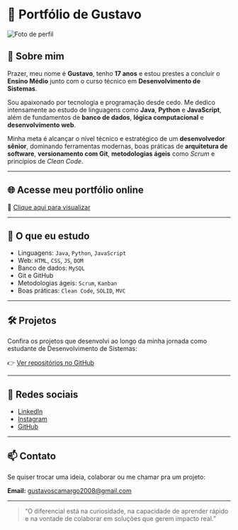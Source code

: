 # 🚀 Portfólio de Gustavo

![Foto de perfil](https://gustavosc2008.github.io/portfolio/gustavo.jpg)

## 👋 Sobre mim

Prazer, meu nome é **Gustavo**, tenho **17 anos** e estou prestes a concluir o **Ensino Médio** junto com o curso técnico em **Desenvolvimento de Sistemas**.

Sou apaixonado por tecnologia e programação desde cedo. Me dedico intensamente ao estudo de linguagens como **Java**, **Python** e **JavaScript**, além de fundamentos de **banco de dados**, **lógica computacional** e **desenvolvimento web**.

Minha meta é alcançar o nível técnico e estratégico de um **desenvolvedor sênior**, dominando ferramentas modernas, boas práticas de **arquitetura de software**, **versionamento com Git**, **metodologias ágeis** como *Scrum* e princípios de *Clean Code*.

---

## 🌐 Acesse meu portfólio online

🔗 [Clique aqui para visualizar](https://gustavosc2008.github.io/portfolio/)

---

## 🧠 O que eu estudo

- Linguagens: `Java`, `Python`, `JavaScript`
- Web: `HTML`, `CSS`, `JS`, `DOM`
- Banco de dados: `MySQL`
- Git e GitHub
- Metodologias ágeis: `Scrum`, `Kanban`
- Boas práticas: `Clean Code`, `SOLID`, `MVC`

---

## 🛠️ Projetos

Confira os projetos que desenvolvi ao longo da minha jornada como estudante de Desenvolvimento de Sistemas:

👉 [Ver repositórios no GitHub](https://github.com/gustavosc2008?tab=repositories)

---

## 🤝 Redes sociais

- [LinkedIn](https://www.linkedin.com/in/seu-usuario-aqui)
- [Instagram](https://www.instagram.com/seu-usuario-aqui)
- [GitHub](https://github.com/gustavosc2008)

---

## 📫 Contato

Se quiser trocar uma ideia, colaborar ou me chamar pra um projeto:

**Email:** gustavoscamargo2008@gmail.com

---

> “O diferencial está na curiosidade, na capacidade de aprender rápido e na vontade de colaborar em soluções que gerem impacto real.”

